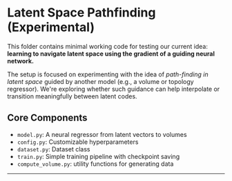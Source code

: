 # Latent Space Pathfinding (Experimental)

This folder contains minimal working code for testing our current idea:  
**learning to navigate latent space using the gradient of a guiding neural network.**

The setup is focused on experimenting with the idea of _path-finding in latent space_ guided by another model (e.g., a volume or topology regressor). We're exploring whether such guidance can help interpolate or transition meaningfully between latent codes.

## Core Components

- `model.py`: A neural regressor from latent vectors to volumes
- `config.py`: Customizable hyperparameters
- `dataset.py`: Dataset class
- `train.py`: Simple training pipeline with checkpoint saving
- `compute_volume.py`: utility functions for generating data



---

